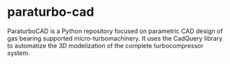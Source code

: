 # paraturbo-cad
ParaturboCAD is a Python repository focused on parametric CAD design of gas bearing supported micro-turbomachinery. It uses the CadQuery library to automatize the 3D modelization of the complete turbocompressor system.
